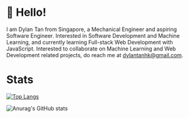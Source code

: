 # 👋 Hello!

I am Dylan Tan from Singapore, a Mechanical Engineer and aspiring Software Engineer. Interested in Software Development and Machine Learning, and currently learning Full-stack Web Development with JavaScript. Interested to collaborate on Machine Learning and Web Development related projects, do reach me at dylantanhk@gmail.com.


# Stats


[![Top Langs](https://github-readme-stats.vercel.app/api/top-langs/?username=DylanTHK&layout=compact)](https://github.com/anuraghazra/github-readme-stats)

![Anurag's GitHub stats](https://github-readme-stats.vercel.app/api?username=DylanTHK&show_icons=true&theme=github_dark)



<!---
DylanTHK/DylanTHK is a ✨ special ✨ repository because its `README.md` (this file) appears on your GitHub profile.
You can click the Preview link to take a look at your changes.
--->

